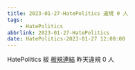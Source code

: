 ```yaml
---
title: 2023-01-27-HatePolitics 違規 0 人
tags:
    - HatePolitics
abbrlink: 2023-01-27-HatePolitics
date: HatePolitics-2023-01-27 12:00:00
---
```

HatePolitics 板 [板規連結](https://www.ptt.cc/bbs/HatePolitics/M.1617115262.A.D60.html)
昨天違規 0 人
